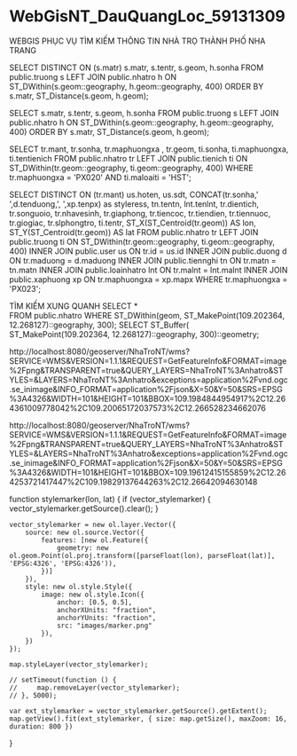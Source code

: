 # WebGisNT_DauQuangLoc_59131309
WEBGIS PHỤC VỤ TÌM KIẾM THÔNG TIN NHÀ TRỌ THÀNH PHỐ NHA TRANG

SELECT DISTINCT ON (s.matr) s.matr, s.tentr, s.geom, h.sonha
	FROM public.truong s
		LEFT JOIN public.nhatro h ON ST_DWithin(s.geom::geography, h.geom::geography, 400)
	ORDER BY s.matr, ST_Distance(s.geom, h.geom);


SELECT s.matr, s.tentr, s.geom, h.sonha
	FROM public.truong s
		LEFT JOIN public.nhatro h ON ST_DWithin(s.geom::geography, h.geom::geography, 400)
	ORDER BY s.matr, ST_Distance(s.geom, h.geom);


SELECT tr.mant, tr.sonha, tr.maphuongxa , tr.geom, ti.sonha, ti.maphuongxa, ti.tentienich
FROM public.nhatro tr
LEFT JOIN public.tienich ti ON ST_DWithin(tr.geom::geography, ti.geom::geography, 400)
WHERE tr.maphuongxa = 'PX020' AND ti.maloaiti = 'HST';

SELECT DISTINCT ON (tr.mant) us.hoten, us.sdt, CONCAT(tr.sonha,' ',d.tenduong,', ',xp.tenpx) as styleress, tn.tentn, lnt.tenlnt, tr.dientich, tr.songuoio, tr.nhavesinh, tr.giaphong, tr.tiencoc, tr.tiendien, tr.tiennuoc, tr.giogiac, tr.slphongtro, ti.tentr,
        ST_X(ST_Centroid(tr.geom)) AS lon, ST_Y(ST_Centroid(tr.geom)) AS lat
FROM public.nhatro tr
            LEFT JOIN public.truong ti ON ST_DWithin(tr.geom::geography, ti.geom::geography, 400)
            INNER JOIN public.user us ON tr.id = us.id
            INNER JOIN public.duong d ON tr.maduong = d.maduong
            INNER JOIN public.tiennghi tn ON tr.matn = tn.matn 
            INNER JOIN public.loainhatro lnt ON tr.malnt = lnt.malnt 
            INNER JOIN public.xaphuong xp ON tr.maphuongxa = xp.mapx
WHERE tr.maphuongxa = 'PX023';

TÌM KIẾM XUNG QUANH
SELECT *  
FROM public.nhatro 
WHERE ST_DWithin(geom, ST_MakePoint(109.202364, 12.268127)::geography, 300);
SELECT ST_Buffer(  
    ST_MakePoint(109.202364, 12.268127)::geography, 
    300)::geometry;

http://localhost:8080/geoserver/NhaTroNT/wms?SERVICE=WMS&VERSION=1.1.1&REQUEST=GetFeatureInfo&FORMAT=image%2Fpng&TRANSPARENT=true&QUERY_LAYERS=NhaTroNT%3Anhatro&STYLES=&LAYERS=NhaTroNT%3Anhatro&exceptions=application%2Fvnd.ogc.se_inimage&INFO_FORMAT=application%2Fjson&X=50&Y=50&SRS=EPSG%3A4326&WIDTH=101&HEIGHT=101&BBOX=109.1984844954917%2C12.264361009778042%2C109.20065172037573%2C12.266528234662076

http://localhost:8080/geoserver/NhaTroNT/wms?SERVICE=WMS&VERSION=1.1.1&REQUEST=GetFeatureInfo&FORMAT=image%2Fpng&TRANSPARENT=true&QUERY_LAYERS=NhaTroNT%3Anhatro&STYLES=&LAYERS=NhaTroNT%3Anhatro&exceptions=application%2Fvnd.ogc.se_inimage&INFO_FORMAT=application%2Fjson&X=50&Y=50&SRS=EPSG%3A4326&WIDTH=101&HEIGHT=101&BBOX=109.19612415155859%2C12.264253721417447%2C109.19829137644263%2C12.26642094630148

function stylemarker(lon, lat) {
    if (vector_stylemarker) { vector_stylemarker.getSource().clear(); }

    vector_stylemarker = new ol.layer.Vector({
        source: new ol.source.Vector({
            features: [new ol.Feature({
                geometry: new ol.geom.Point(ol.proj.transform([parseFloat(lon), parseFloat(lat)], 'EPSG:4326', 'EPSG:4326')),
            })]
        }),
        style: new ol.style.Style({
            image: new ol.style.Icon({
                anchor: [0.5, 0.5],
                anchorXUnits: "fraction",
                anchorYUnits: "fraction",
                src: "images/marker.png"
            }),
        })
    });

    map.styleLayer(vector_stylemarker);

    // setTimeout(function () {
    //     map.removeLayer(vector_stylemarker);
    // }, 5000);

    var ext_stylemarker = vector_stylemarker.getSource().getExtent();
    map.getView().fit(ext_stylemarker, { size: map.getSize(), maxZoom: 16, duration: 800 })
}